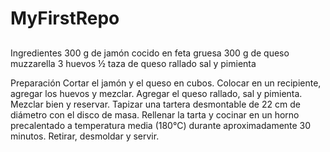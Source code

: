 # MyFirstRepo

## 
Ingredientes
300 g de jamón cocido en feta gruesa 
300 g de queso muzzarella 
3 huevos ½ taza de queso rallado sal y pimienta

Preparación
Cortar el jamón y el queso en cubos. Colocar en un recipiente, agregar los huevos y mezclar.
Agregar el queso rallado, sal y pimienta. Mezclar bien y reservar.
Tapizar una tartera desmontable de 22 cm de diámetro con el disco de masa.
Rellenar la tarta y cocinar en un horno precalentado a temperatura media (180°C) durante aproximadamente 30 minutos.
Retirar, desmoldar y servir.
